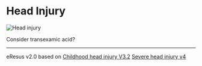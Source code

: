 # Head Injury
![Head injury](http://127.0.0.1:8887/headinjury.png)

Consider transexamic acid?

--- 
eResus v2.0 based on  [Childhood head injury V3.2](http://workspaces/sites/Teams/ChildrensEmergencyDepartment/guidelines/BCH_guidelines/1/index.html#8921)
[Severe head injury v4](http://workspaces/sites/Teams/ChildrensEmergencyDepartment/guidelines/BCH_guidelines/1/index.html#16571)

<!--stackedit_data:
eyJoaXN0b3J5IjpbMTQ1MzAxMTUyN119
-->